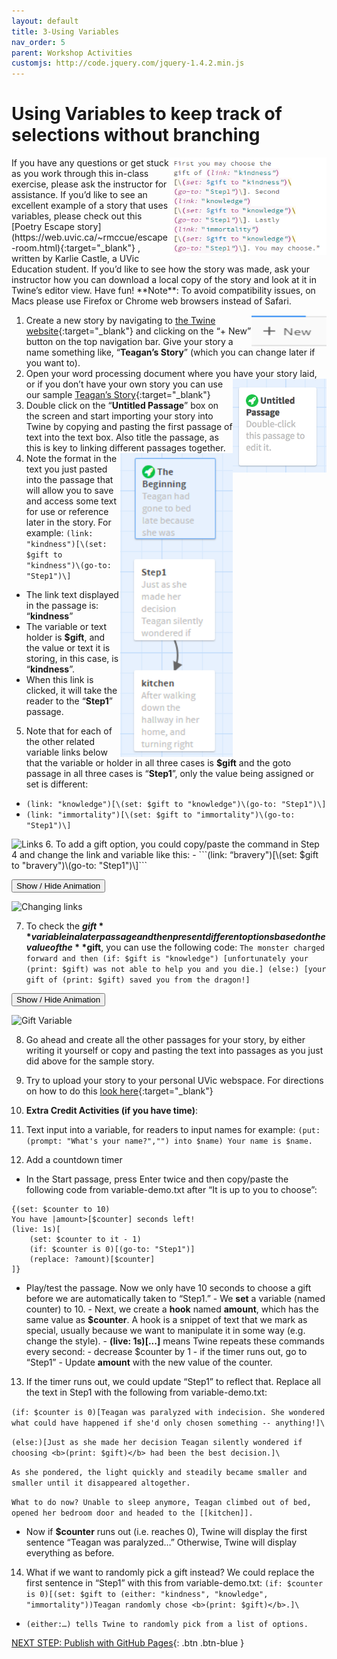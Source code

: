 ```yaml
---
layout: default
title: 3-Using Variables
nav_order: 5
parent: Workshop Activities
customjs: http://code.jquery.com/jquery-1.4.2.min.js
---
```

# Using Variables to keep track of selections without branching
<img src="images//twine-variables-01.png" style="float:right;width:250px" alt=image of coding for links>
If you have any questions or get stuck as you work through this in-class exercise, please ask the instructor for assistance. If you’d like to see an excellent example of a story that uses variables, please check out this [Poetry Escape story](https://web.uvic.ca/~rmccue/escape-room.html){:target="_blank"} , written by Karlie Castle, a UVic Education student. If you’d like to see how the story was made, ask your instructor how you can download a local copy of the story and look at it in Twine’s editor view. Have fun!  **Note**: To avoid compatibility issues, on Macs please use Firefox or Chrome web browsers instead of Safari.

1. <img src="images//twine-intro-02.png" style="float:right;width:120px;height:50px;" alt="+New button">Create a new story by navigating to [the Twine website](http://twinery.org/2/){:target="_blank"} and clicking on the “+ New” button on the top navigation bar. Give your story a name something like, “**Teagan’s Story**” (which you can change later if you want to).
2. Open your word processing document where you have your story laid, <img src="images//twine-variables-03.png" style="float:right;width:150px;height:150px;" alt="Unintitled Passage box"> or if you don’t have your own story you can use our sample [Teagan’s Story](http://bit.ly/2KQmbbq){:target="_blank"}  
3. Double click on the “**Untitled Passage**” box on the screen and start importing your story into Twine by copying and pasting the first passage of text into the text box. Also title the passage, as this is key to linking different passages together. 
4. <img src="images//twine-variables-04.png" style="float:right;width:180px" alt="Boxes with text is linking"> Note the format in the text you just pasted into the passage that will allow you to save and access some text for use or reference later in the story. For example: 
```(link: "kindness")[\(set: $gift to "kindness")\(go-to: "Step1")\]```
- The link text displayed in the passage is: “**kindness**”
- The variable or text holder is **$gift**, and the value or text it is storing, in this case, is “**kindness**”. 
- When this link is clicked, it will take the reader to the “**Step1**” passage.
5. Note that for each of the other related variable links below that the variable or holder in all three cases is **$gift** and the goto passage in all three cases is “**Step1**”, only the value being assigned or set is different:
- ```(link: "knowledge")[\(set: $gift to "knowledge")\(go-to: "Step1")\]```
- ```(link: "immortality")[\(set: $gift to "immortality")\(go-to: "Step1")\]```
<img src="images/twine-variables-05b.gif" alt="Links">
6. To add a gift option, you could copy/paste the command in Step 4 and change the link and variable like this:
- ```(link: “bravery")[\(set: $gift to "bravery")\(go-to: "Step1")\]```

<button onclick="toggle('gif1')">Show / Hide Animation </button>
  <div id="gif1">
      <img src="images/twine-variables-06b.gif" alt="Changing links">
      </div>


7. To check the **$gift** variable in a later passage and then present different options based on the value of the **$gift**, you can use the following code:
```The monster charged forward and then (if: $gift is "knowledge") [unfortunately your (print: $gift) was not able to help you and you die.] (else:) [your gift of (print: $gift) saved you from the dragon!]```

<button onclick="toggle('gif2')">Show / Hide Animation </button>
  <div id="gif2">
      <img src="images/twine-variables-07b.gif" alt="Gift Variable">
      </div>


8. Go ahead and create all the other passages for your story, by either writing it yourself or copy and pasting the text into passages as you just did above for the sample story.
9. Try to upload your story to your personal UVic webspace. For directions on how to do this [look here](http://bit.ly/2QlRZo0){:target="_blank"} 

10. **Extra Credit Activities (if you have time)**:
11. Text input into a variable, for readers to input names for example:
```(put: (prompt: "What's your name?","") into $name) Your name is $name.```
12. Add a countdown timer
- In the Start passage, press Enter twice and then copy/paste the following code from variable-demo.txt after “It is up to you to choose”:
```
{(set: $counter to 10)
You have |amount>[$counter] seconds left!
(live: 1s)[
	(set: $counter to it - 1)
	(if: $counter is 0)[(go-to: "Step1")]
	(replace: ?amount)[$counter]
]}
```
- Play/test the passage. Now we only have 10 seconds to choose a gift before we are automatically taken to “Step1.”
       - We **set** a variable (named counter) to 10.
       - Next, we create a **hook** named **amount**, which has the same value as **$counter**. A hook is a snippet of text that we mark as special, usually because we want to manipulate it in some way (e.g. change the style).
       - **(live: 1s)[...]** means Twine repeats these commands every second:
            - decrease $counter by 1
            - if the timer runs out, go to “Step1”
            - Update **amount** with the new value of the counter.

13. If the timer runs out, we could update “Step1” to reflect that. Replace all the text in Step1 with the following from variable-demo.txt:

```(if: $counter is 0)[Teagan was paralyzed with indecision. She wondered what could have happened if she'd only chosen something -- anything!]\```

```(else:)[Just as she made her decision Teagan silently wondered if choosing <b>(print: $gift)</b> had been the best decision.]\```

```As she pondered, the light quickly and steadily became smaller and smaller until it disappeared altogether.```

```What to do now? Unable to sleep anymore, Teagan climbed out of bed, opened her bedroom door and headed to the [[kitchen]].```

- Now if **$counter** runs out (i.e. reaches 0), Twine will display the first sentence “Teagan was paralyzed…” Otherwise, Twine will display everything as before.

14. What if we want to randomly pick a gift instead? We could replace the first sentence in “Step1” with this from variable-demo.txt:
```(if: $counter is 0)[(set: $gift to (either: "kindness", "knowledge", "immortality"))Teagan randomly chose <b>(print: $gift)</b>.]\```
- ```(either:…) tells Twine to randomly pick from a list of options.```

<script>  

    function toggle(input) {
        var x = document.getElementById(input);
        if (x.style.display === "none") {
            x.style.display = "block";
        } else {
            x.style.display = "none";
        }
    }
</script>

[NEXT STEP: Publish with GitHub Pages](github.html){: .btn .btn-blue }
